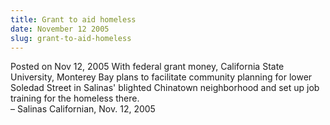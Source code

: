 ```yaml
---
title: Grant to aid homeless
date: November 12 2005
slug: grant-to-aid-homeless
---
```





<span class="date">Posted on Nov 12, 2005    </span>
With federal grant money, California State University, Monterey Bay
plans to facilitate community planning for lower Soledad Street in
Salinas&apos; blighted Chinatown neighborhood and set up job training
for the homeless there.<br>
&#x2013; Salinas Californian, Nov. 12, 2005<br/></br>





